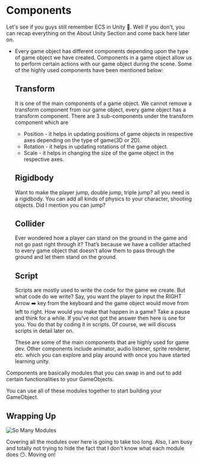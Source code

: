 # Components

Let's see if you guys still remember ECS in Unity 🤔. Well if you don't, you can recap everything on the About Unity Section and come back here later on. 

- Every game object has different components depending upon the type of game object we have created. Components in a game object allow us to perform certain actions with our game object during the scene. Some of the highly used components have been mentioned below:
     
    ## Transform
    It is one of the main components of a game object. We cannot remove a transform component from our game object, every game object has a transform component. There are 3 sub-components under the transform component which are

    - Position - it helps in updating positions of game objects in respective axes depending on the type of game(3D or 2D).
    - Rotation - it helps in updating rotations of the game object.
    - Scale - it helps in changing the size of the game object in the respective axes.


    ## Rigidbody

    Want to make the player jump, double jump, triple jump? all you need is a rigidbody. You can add all kinds of physics to your character, shooting objects. Did I mention you can jump?
    
    ## Collider

    Ever wondered how a player can stand on the ground in the game and not go past right through it? That’s because we have a collider attached to every game object that doesn’t allow them to pass through the ground and let them stand on the ground.

    ## Script
    Scripts are mostly used to write the code for the game we create. But what code do we write? Say, you want the player to input the RIGHT Arrow ➡️ key from the keyboard and the game object would move from left to right. How would you make that happen in a game? Take a pause and think for a while. If you’ve not got the answer then here is one for you. You do that by coding it in scripts. Of course, we will discuss scripts in detail later on.
    
    These are some of the main components that are highly used for game dev. Other components include animator, audio listener, sprite renderer, etc. which you can explore and play around with once you have started learning unity.

Components are basically modules that you can swap in and out to add certain functionalities to your GameObjects.

You can use all of these modules together to start building your GameObject. 

## Wrapping Up

![So Many Modules](https://media.giphy.com/media/3oKIPqsXYcdjcBcXL2/giphy-downsized-large.gif)

Covering all the modules over here is going to take too long. Also, I am busy and totally not trying to hide the fact that I don't know what each module does 😶. Moving on! 